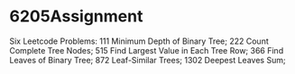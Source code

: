 # 6205Assignment

Six Leetcode Problems:
111 Minimum Depth of Binary Tree;
222 Count Complete Tree Nodes;
515 Find Largest Value in Each Tree Row;
366 Find Leaves of Binary Tree;
872 Leaf-Similar Trees;
1302 Deepest Leaves Sum;
